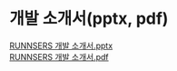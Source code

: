 # 개발 소개서(pptx, pdf)
[RUNNSERS 개발 소개서.pptx](https://github.com/user-attachments/files/18817969/RUNNSERS.pptx) <br>
[RUNNSERS 개발 소개서.pdf](https://github.com/user-attachments/files/18817970/RUNNSERS.pdf)
